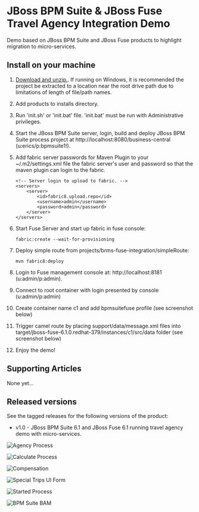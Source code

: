 JBoss BPM Suite & JBoss Fuse Travel Agency Integration Demo
===========================================================
Demo based on JBoss BPM Suite and JBoss Fuse products to highlight migration to micro-services.


Install on your machine
-----------------------
1. [Download and unzip.](https://github.com/jbossdemocentral/brms-fuse-integration-demo/archive/master.zip). If running on Windows, it is recommended the project be extracted to a location near the root drive path due to limitations of length of file/path names.

2. Add products to installs directory.

3. Run 'init.sh' or 'init.bat' file. 'init.bat' must be run with Administrative privileges.

4. Start the JBoss BPM Suite server, login, build and deploy JBoss BPM Suite process project at http://localhost:8080/business-central (u:erics/p:bpmsuite1!).

5. Add fabric server passwords for Maven Plugin to your ~/.m2/settings.xml file the fabric server's user and password so that the maven plugin can login to the fabric.

     ```
     <!-- Server login to upload to fabric. -->
     <servers>
         <server>
             <id>fabric8.upload.repo</id>
             <username>admin</username>
             <password>admin</password>
         </server>
     </servers> 
     ```

6. Start Fuse Server and start up fabric in fuse console: 

     ```
     fabric:create --wait-for-provisioning 
     ```

7. Deploy simple route from projects/brms-fuse-integration/simpleRoute:

     ```
     mvn fabric8:deploy
     ```

8. Login to Fuse management console at:  http://localhost:8181    (u:admin/p:admin).

9. Connect to root container with login presented by console  (u:admin/p:admin)   

10. Create container name c1 and add bpmsuitefuse profile (see screenshot below)

11. Trigger camel route by placing support/data/message.xml files into target/jboss-fuse-6.1.0.redhat-379/instances/c1/src/data folder (see screenshot below)

12. Enjoy the demo!


Supporting Articles
-------------------
None yet...


Released versions
-----------------
See the tagged releases for the following versions of the product:

- v1.0 - JBoss BPM Suite 6.1 and JBoss Fuse 6.1 running travel agency demo with micro-services.


![Agency Process](https://github.com/eschabell/bpms-fuse-travel-agency-integration-demo/blob/master/docs/demo-images/agency-process.png?raw=true)

![Calculate Process](https://github.com/eschabell/bpms-fuse-travel-agency-integration-demo/blob/master/docs/demo-images/calculate-process.png?raw=true)

![Compensation](https://raw.githubusercontent.com/eschabell/bpms-fuse-travel-agency-integration-demo/master/docs/demo-images/compensation-process.png?raw=true)

![Special Trips UI Form](https://raw.githubusercontent.com/eschabell/bpms-fuse-travel-agency-integration-demo/master/docs/demo-images/SpecialTripsUIform.png)

![Started Process](https://raw.githubusercontent.com/eschabell/bpms-fuse-travel-agency-integration-demo/master/docs/demo-images/started-process.png)

![BPM Suite BAM](https://raw.githubusercontent.com/eschabell/bpms-fuse-travel-agency-integration-demo/master/docs/demo-images/mock-bpm-data.png)

